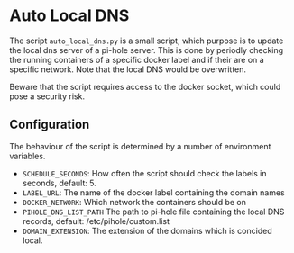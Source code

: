 # Auto Local DNS
The script `auto_local_dns.py` is a small script, which purpose is to update
the local dns server of a pi-hole server. This is done by periodly checking the
running containers of a specific docker label and if their are on a specific
network. Note that the local DNS would be overwritten.

Beware that the script requires access to the docker socket, which could pose a
security risk. 

## Configuration
The behaviour of the script is determined by a number of environment variables. 

- `SCHEDULE_SECONDS`: How often the script should check the labels in seconds, default: 5.
- `LABEL_URL`: The name of the docker label containing the domain names
- `DOCKER_NETWORK`: Which network the containers should be on
- `PIHOLE_DNS_LIST_PATH` The path to pi-hole file containing the local DNS records, default: /etc/pihole/custom.list
- `DOMAIN_EXTENSION`: The extension of the domains which is concided local.

